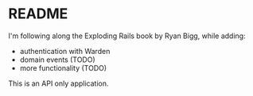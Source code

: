 # README

I'm following along the Exploding Rails book by Ryan Bigg, while adding:

- authentication with Warden
- domain events (TODO)
- more functionality (TODO)

This is an API only application.
